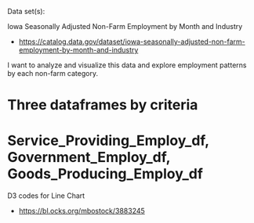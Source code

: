 Data set(s):

Iowa Seasonally Adjusted Non-Farm Employment by Month and Industry
- https://catalog.data.gov/dataset/iowa-seasonally-adjusted-non-farm-employment-by-month-and-industry

I want to analyze and visualize this data and explore employment patterns by each non-farm category.

# Three dataframes by criteria
# Service_Providing_Employ_df, Government_Employ_df, Goods_Producing_Employ_df

D3 codes for Line Chart
- https://bl.ocks.org/mbostock/3883245
